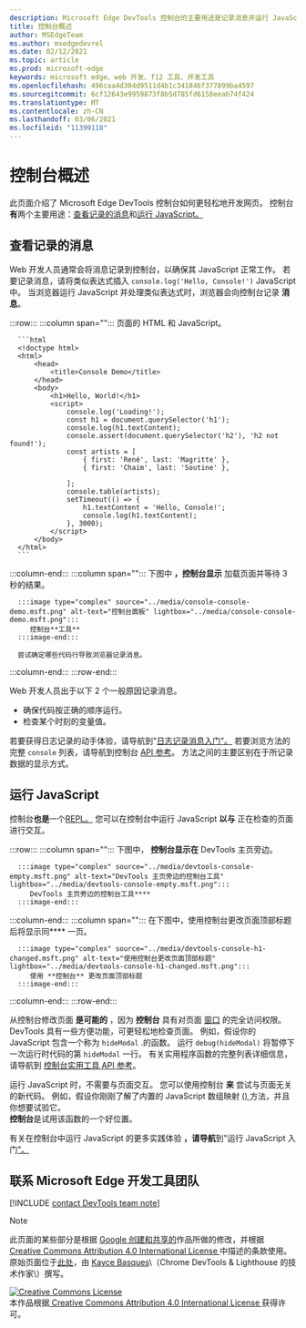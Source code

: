 ```yaml
---
description: Microsoft Edge DevTools 控制台的主要用途是记录消息并运行 JavaScript。
title: 控制台概述
author: MSEdgeTeam
ms.author: msedgedevrel
ms.date: 02/12/2021
ms.topic: article
ms.prod: microsoft-edge
keywords: microsoft edge、web 开发、f12 工具、开发工具
ms.openlocfilehash: 496caa4d304d9511d4b1c341846f377899ba4597
ms.sourcegitcommit: 6cf12643e9959873f8b5d785fd6158eeab74f424
ms.translationtype: MT
ms.contentlocale: zh-CN
ms.lasthandoff: 03/06/2021
ms.locfileid: "11399118"
---
```

<!-- Copyright Kayce Basques 

   Licensed under the Apache License, Version 2.0 (the "License");
   you may not use this file except in compliance with the License.
   You may obtain a copy of the License at

       https://www.apache.org/licenses/LICENSE-2.0

   Unless required by applicable law or agreed to in writing, software
   distributed under the License is distributed on an "AS IS" BASIS,
   WITHOUT WARRANTIES OR CONDITIONS OF ANY KIND, either express or implied.
   See the License for the specific language governing permissions and
   limitations under the License.  -->

# <a name="console-overview"></a>控制台概述  

  

此页面介绍了 Microsoft Edge DevTools 控制台如何更轻松地开发网页。  控制台**有**两个主要用途：[查看记录的消息](#viewing-logged-messages)和[运行 JavaScript。](#running-javascript)  

## <a name="viewing-logged-messages"></a>查看记录的消息  

Web 开发人员通常会将消息记录到控制台，以确保其 JavaScript 正常工作。  若要记录消息，请将类似表达式插入 `console.log('Hello, Console!')` JavaScript 中。  当浏览器运行 JavaScript 并处理类似表达式时，浏览器会向控制台记录 **消息**。  

:::row:::
   :::column span="":::
      页面的 HTML 和 JavaScript。  
      
      ```html
      <!doctype html>
      <html>
          <head>
              <title>Console Demo</title>
          </head>
          <body>
              <h1>Hello, World!</h1>
              <script>
                  console.log('Loading!');
                  const h1 = document.querySelector('h1');
                  console.log(h1.textContent);
                  console.assert(document.querySelector('h2'), 'h2 not found!');
                  const artists = [
                      { first: 'René', last: 'Magritte' },
                      { first: 'Chaim', last: 'Soutine' },
                        
                  ];
                  console.table(artists);
                  setTimeout(() => {
                      h1.textContent = 'Hello, Console!';
                      console.log(h1.textContent);
                  }, 3000);
              </script>
          </body>
      </html>
      ```  
   :::column-end:::
   :::column span="":::
      下图中 **，控制台显示** 加载页面并等待 3 秒的结果。  
      
      :::image type="complex" source="../media/console-console-demo.msft.png" alt-text="控制台面板" lightbox="../media/console-console-demo.msft.png":::
         控制台**工具**  
      :::image-end:::  
      
      尝试确定哪些代码行导致浏览器记录消息。  
   :::column-end:::
:::row-end:::  

Web 开发人员出于以下 2 个一般原因记录消息。  

*   确保代码按正确的顺序运行。  
*   检查某个时刻的变量值。  

若要获得日志记录的动手体验，请导航到"[日志记录消息入门"。][DevtoolsConsoleLoggingMessages]  若要浏览方法的完整 `console` 列表，请导航到控制台 [API 参考][DevToolsConsoleAPI]。  方法之间的主要区别在于所记录数据的显示方式。  

## <a name="running-javascript"></a>运行 JavaScript  

控制台**也是**一个[REPL。][WikiREPLoop]  您可以在控制台中运行 JavaScript **以与** 正在检查的页面进行交互。   

:::row:::
   :::column span="":::
      下图中， **控制台显示在** DevTools 主页旁边。  
      
      :::image type="complex" source="../media/devtools-console-empty.msft.png" alt-text="DevTools 主页旁边的控制台工具" lightbox="../media/devtools-console-empty.msft.png":::
         DevTools 主页旁边的控制台工具****  
      :::image-end:::  
   :::column-end:::
   :::column span="":::
      在下图中，使用控制台更改页面顶部标题后将显示同**** 一页。
      
      :::image type="complex" source="../media/devtools-console-h1-changed.msft.png" alt-text="使用控制台更改页面顶部标题" lightbox="../media/devtools-console-h1-changed.msft.png":::
         使用 **控制台** 更改页面顶部标题  
      :::image-end:::  
   :::column-end:::
:::row-end:::

从控制台修改页面 **是可能的** ，因为 **控制台** 具有对页面 [窗口][MDNWindow] 的完全访问权限。  DevTools 具有一些方便功能，可更轻松地检查页面。  例如，假设你的 JavaScript 包含一个称为 `hideModal` .的函数。  运行 `debug(hideModal)` 将暂停下一次运行时代码的第 `hideModal` 一行。  有关实用程序函数的完整列表详细信息，请导航到 [控制台实用工具 API 参考][DevtoolsConsoleUtilitiesDebug]。  

运行 JavaScript 时，不需要与页面交互。  您可以使用控制台 **来** 尝试与页面无关的新代码。  例如，假设你刚刚了解了内置的 JavaScript 数组映射 [ () ][MDNMap] 方法，并且你想要试验它。  
**控制台**是试用该函数的一个好位置。  

有关在控制台中运行 JavaScript 的更多实践体验 **，请导航**到"运行 JavaScript 入门["。][DevtoolsConsoleRunningJavascript]  

## <a name="getting-in-touch-with-the-microsoft-edge-devtools-team"></a>联系 Microsoft Edge 开发工具团队  

[!INCLUDE [contact DevTools team note](../includes/contact-devtools-team-note.md)]  

<!-- links -->  

[DevToolsConsoleAPI]: ./api.md "控制台 API 参考|Microsoft Docs"  
[DevtoolsConsoleLoggingMessages]: ./log.md "开始在控制台中记录|Microsoft Docs"  
[DevtoolsConsoleRunningJavascript]: ./javascript.md "开始在控制台中运行 JavaScript |Microsoft Docs"  
[DevtoolsConsoleUtilitiesDebug]: ./utilities.md#debug "debug - 控制台实用工具 API 参考|Microsoft Docs"  

[MDNMap]: https://developer.mozilla.org/docs/Web/JavaScript/Reference/Global_Objects/Array/map "Array.prototype.map () |MDN"  
[MDNWindow]: https://developer.mozilla.org/docs/Web/API/Window "窗口|MDN"  

[WikiREPLoop]: https://en.wikipedia.org/wiki/Read%E2%80%93eval%E2%80%93print_loop "Read-eval–print 循环 - Wikipedia"  

> [!NOTE]
> 此页面的某些部分是根据 [Google 创建和共享的][GoogleSitePolicies]作品所做的修改，并根据[ Creative Commons Attribution 4.0 International License ][CCA4IL]中描述的条款使用。  
> 原始页面位于[此处](https://developers.google.com/web/tools/chrome-devtools/console/index)，由 [Kayce Basques][KayceBasques]\（Chrome DevTools \& Lighthouse 的技术作家\）撰写。  

[![Creative Commons License][CCby4Image]][CCA4IL]  
本作品根据[ Creative Commons Attribution 4.0 International License ][CCA4IL]获得许可。  

[CCA4IL]: https://creativecommons.org/licenses/by/4.0  
[CCby4Image]: https://i.creativecommons.org/l/by/4.0/88x31.png  
[GoogleSitePolicies]: https://developers.google.com/terms/site-policies  
[KayceBasques]: https://developers.google.com/web/resources/contributors/kaycebasques  
